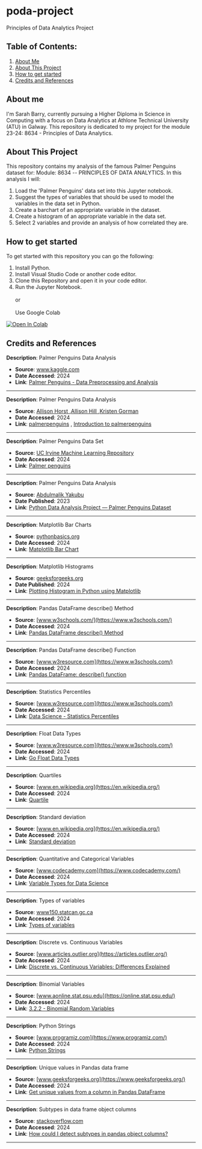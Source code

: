 # poda-project
Principles of Data Analytics Project

## Table of Contents:
1. [About Me](#about-me)
2. [About This Project](#about-this-project)
3. [How to get started](#how-to-get-started)
4. [Credits and References](#credits-and-references)



## About me
I'm Sarah Barry, currently pursuing a Higher Diploma in Science in Computing with a focus on Data Analytics at Athlone Technical University (ATU) in Galway. This repository is dedicated to my project for the module 23-24: 8634 - Principles of Data Analytics.

## About This Project
This repository contains my analysis of the famous Palmer Penguins dataset for:
Module: 8634 -- PRINCIPLES OF DATA ANALYTICS. 
In this analysis I will:
1. Load the 'Palmer Penguins' data set into this Jupyter notebook.
2. Suggest the types of variables that should be used to model the variables in the data set in Python.
3. Create a barchart of an appropriate variable in the dataset.
4. Create a histogram of an appropriate variable in the data set.
5. Select 2 variables and provide an analysis of how correlated they are. 

## How to get started 
To get started with this repository you can go the following:
1. Install Python.
2. Install Visual Studio Code or another code editor.
3. Clone this Repository and open it in your code editor. 
4. Run the Jupyter Notebook. <br /><br />
or <br /><br />
Use Google Colab
<a target="_blank" href="https://colab.research.google.com/github/sarahembarry/poda-project">
  <img src="https://colab.research.google.com/assets/colab-badge.svg" alt="Open In Colab"/>
</a>


## Credits and References


**Description**: Palmer Penguins Data Analysis
- **Source**: [www.kaggle.com ](https://www.kaggle.com)
- **Date Accessed**: 2024
- **Link**: [Palmer Penguins - Data Preprocessing and Analysis](https://www.kaggle.com/code/florianspire/palmer-penguins-data-preprocessing-and-analysis)
---

**Description**: Palmer Penguins Data Analysis
- **Source**: [Allison Horst ](https://allisonhorst.com/),[Allison Hill ](https://www.apreshill.com/),[Kristen Gorman](https://www.uaf.edu/cfos/people/faculty/detail/kristen-gorman.php)
- **Date Accessed**: 2024
- **Link**: [palmerpenguins](https://allisonhorst.github.io/palmerpenguins/index.html) , [Introduction to palmerpenguins](https://allisonhorst.github.io/palmerpenguins/articles/intro.html)

---
**Description**: Palmer Penguins Data Set
- **Source**: [UC Irvine Machine Learning Repository](https://archive.ics.uci.edu/)
- **Date Accessed**: 2024
- **Link**: [Palmer penguins](https://archive.ics.uci.edu/dataset/690/palmer+penguins-3)

---
**Description**: Palmer Penguins Data Analysis
- **Source**: [Abdulmalik Yakubu ](https://yabdulmalik.medium.com/)
- **Date Published**: 2023
- **Link**: [Python Data Analysis Project — Palmer Penguins Dataset](https://yabdulmalik.medium.com/python-data-analysis-project-palmer-penguins-dataset-411a1e0b8c7d)

---
**Description**: Matplotlib Bar Charts
- **Source**: [pythonbasics.org ](https://pythonbasics.org/)
- **Date Accessed**: 2024
- **Link**: [Matplotlib Bar Chart](hhttps://pythonbasics.org/matplotlib-bar-chart/)

---
**Description**: Matplotlib Histograms
- **Source**: [geeksforgeeks.org ](https://www.geeksforgeeks.org/)
- **Date Published**: 2024
- **Link**: [Plotting Histogram in Python using Matplotlib](https://www.geeksforgeeks.org/plotting-histogram-in-python-using-matplotlib/)

---
**Description**: Pandas DataFrame describe() Method
- **Source**: [www.w3schools.com/](https://www.w3schools.com/)
- **Date Accessed**: 2024
- **Link**: [Pandas DataFrame describe() Method](https://www.w3schools.com/python/pandas/ref_df_describe.asp)

---
**Description**: Pandas DataFrame describe() Function
- **Source**: [www.w3resource.com](https://www.w3schools.com/)
- **Date Accessed**: 2024
- **Link**: [Pandas DataFrame: describe() function](https://www.w3resource.com/pandas/dataframe/dataframe-describe.php)

---
**Description**: Statistics Percentiles
- **Source**: [www.w3resource.com](https://www.w3schools.com/)
- **Date Accessed**: 2024
- **Link**: [Data Science - Statistics Percentiles](https://www.w3schools.com/datascience/ds_stat_percentiles.asp)
---
**Description**: Float Data Types
- **Source**: [www.w3resource.com](https://www.w3schools.com/)
- **Date Accessed**: 2024
- **Link**: [Go Float Data Types](https://www.w3schools.com/go/go_float_data_type.php#:~:text=The%20float%20data%20types%20are,%2C%20%2D2.34%2C%20or%203597.34987.)
---
**Description**: Quartiles
- **Source**: [www.en.wikipedia.org](https://en.wikipedia.org/)
- **Date Accessed**: 2024
- **Link**: [Quartile](https://en.wikipedia.org/wiki/Quartile)

---
**Description**: Standard deviation
- **Source**: [www.en.wikipedia.org](https://en.wikipedia.org/)
- **Date Accessed**: 2024
- **Link**: [Standard deviation](https://en.wikipedia.org/wiki/Standard_deviation)

---
**Description**: Quantitative and Categorical Variables
- **Source**: [www.codecademy.com](https://www.codecademy.com/)
- **Date Accessed**: 2024
- **Link**: [Variable Types for Data Science](https://www.codecademy.com/learn/dsf-exploratory-data-analysis-python/modules/dsf-variable-types-for-data-science/cheatsheet)

---
**Description**: Types of variables
- **Source**: [www150.statcan.gc.ca](https://www150.statcan.gc.ca/)
- **Date Accessed**: 2024
- **Link**: [Types of variables](https://www150.statcan.gc.ca/n1/edu/power-pouvoir/ch8/5214817-eng.htm)

---
**Description**: Discrete vs. Continuous Variables
- **Source**: [www.articles.outlier.org](https://articles.outlier.org/)
- **Date Accessed**: 2024
- **Link**: [Discrete vs. Continuous Variables: Differences Explained](https://articles.outlier.org/discrete-vs-continuous-variables#section-what-is-a-discrete-variable)

---
**Description**: Binomial Variables 
- **Source**: [www.aonline.stat.psu.edu](https://online.stat.psu.edu/)
- **Date Accessed**: 2024
- **Link**: [3.2.2 - Binomial Random Variables](https://online.stat.psu.edu/stat500/lesson/3/3.2/3.2.2#:~:text=A%20binary%20variable%20is%20a,of%20a%20binary%20categorical%20variable.)

---
**Description**: Python Strings
- **Source**: [www.programiz.com](https://www.programiz.com/)
- **Date Accessed**: 2024
- **Link**: [Python Strings](https://www.programiz.com/python-programming/string#google_vignette)

---
**Description**: Unique values in Pandas data frame
- **Source**: [www.geeksforgeeks.org](https://www.geeksforgeeks.org/)
- **Date Accessed**: 2024
- **Link**: [Get unique values from a column in Pandas DataFrame](https://www.geeksforgeeks.org/get-unique-values-from-a-column-in-pandas-dataframe/)

---
**Description**: Subtypes in data frame object columns
- **Source**: [stackoverflow.com](https://stackoverflow.com/)
- **Date Accessed**: 2024
- **Link**: [How could I detect subtypes in pandas object columns?](https://stackoverflow.com/questions/51817742/how-could-i-detect-subtypes-in-pandas-object-columns)

---